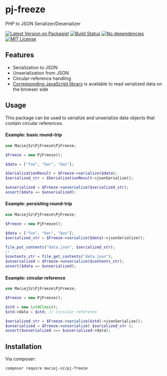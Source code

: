 # pj-freeze
PHP to JSON Serializer/Deserializer

[![Latest Version on Packagist][ico-version]][link-packagist]
[![Build Status][ico-travis]][link-travis]
[![No dependencies][ico-no-deps]][link-packagist]
[![MIT License][ico-license]][link-license]

## Features
* Serialization to JSON
* Unserialization from JSON
* Circular-reference handling
* [Corresponding JavaScript library][link-jp-freeze] is available to read serialized data on the browser side

## Usage
This package can be used to serialize and unserialize data objects that contain circular references.

#### Example: basic round-trip
```php
use MaciejSz\PjFreeze\PjFreeze;

$Freeze = new PjFreeze();

$data = ["foo", "bar", "baz"];

$SerializationResult = $Freeze->serialize($data);
$serialized_str = $SerializationResult->jsonSerialize();

$unserialized = $Freeze->unserialize($serialized_str);
assert($data == $unserialized);
```
#### Example: persisting round-trip
```php
use MaciejSz\PjFreeze\PjFreeze;

$Freeze = new PjFreeze();

$data = ["foo", "bar", "baz"];
$serialized_str = $Freeze->serialize($data)->jsonSerialize();

file_put_contents("data.json", $serialized_str);
// ...
$contents_str = file_get_contents("data.json");
$unserialized = $Freeze->unserialize($contents_str);
assert($data == $unserialized);
```

#### Example: circular reference
```php
use MaciejSz\PjFreeze\PjFreeze;

$Freeze = new PjFreeze();

$std = new \stdClass();
$std->data = $std; // circular reference

$serialized_str = $Freeze->serialize($std)->jsonSerialize();
$unserialized = $Freeze->unserialize( $serialized_str );
assert($unserialized === $unserialized->data);
```

## Installation

Via composer:
```
composer require maciej-sz/pj-freeze
```

[ico-version]:https://img.shields.io/packagist/v/maciej-sz/pj-freeze.svg?style=plastic
[ico-travis]:https://img.shields.io/travis/maciej-sz/pj-freeze/master.svg?style=plastic
[ico-no-deps]:https://img.shields.io/badge/dependencies-none-brightgreen.svg?style=plastic
[ico-license]:https://img.shields.io/badge/license-MIT-blue.svg?style=plastic

[link-packagist]:https://packagist.org/packages/maciej-sz/pj-freeze
[link-travis]:https://travis-ci.org/maciej-sz/pj-freeze
[link-license]:https://github.com/maciej-sz/pj-freeze/blob/master/LICENSE
[link-jp-freeze]:https://github.com/maciej-sz/jp-freeze
